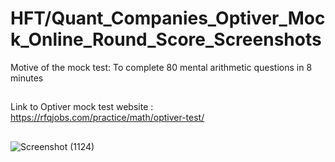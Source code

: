 # HFT/Quant_Companies_Optiver_Mock_Online_Round_Score_Screenshots


Motive of the mock test: To complete 80 mental arithmetic questions in 8 minutes
##

Link to Optiver mock test website : https://rfqjobs.com/practice/math/optiver-test/


## 
![Screenshot (1124)](https://github.com/ianuj4231/Quant_Companies_Mock_Online_Round_Score_Screenshots/assets/134675919/855ed3d9-27d8-4870-a2a4-a28e61edff68)
